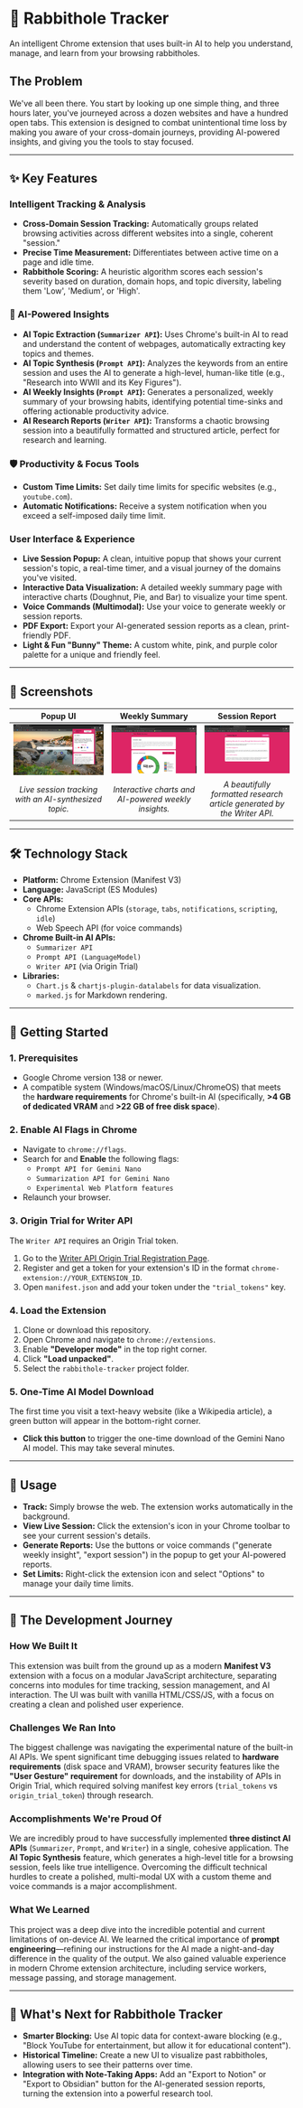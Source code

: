 # 🐰 Rabbithole Tracker

An intelligent Chrome extension that uses built-in AI to help you understand, manage, and learn from your browsing rabbitholes.



## The Problem

We've all been there. You start by looking up one simple thing, and three hours later, you've journeyed across a dozen websites and have a hundred open tabs. This extension is designed to combat unintentional time loss by making you aware of your cross-domain journeys, providing AI-powered insights, and giving you the tools to stay focused.

---

## ✨ Key Features

### Intelligent Tracking & Analysis
* **Cross-Domain Session Tracking:** Automatically groups related browsing activities across different websites into a single, coherent "session."
* **Precise Time Measurement:** Differentiates between active time on a page and idle time.
* **Rabbithole Scoring:** A heuristic algorithm scores each session's severity based on duration, domain hops, and topic diversity, labeling them 'Low', 'Medium', or 'High'.

### 🤖 AI-Powered Insights
* **AI Topic Extraction (`Summarizer API`):** Uses Chrome's built-in AI to read and understand the content of webpages, automatically extracting key topics and themes.
* **AI Topic Synthesis (`Prompt API`):** Analyzes the keywords from an entire session and uses the AI to generate a high-level, human-like title (e.g., "Research into WWII and its Key Figures").
* **AI Weekly Insights (`Prompt API`):** Generates a personalized, weekly summary of your browsing habits, identifying potential time-sinks and offering actionable productivity advice.
* **AI Research Reports (`Writer API`):** Transforms a chaotic browsing session into a beautifully formatted and structured article, perfect for research and learning.

### 🛡️ Productivity & Focus Tools
* **Custom Time Limits:** Set daily time limits for specific websites (e.g., `youtube.com`).
* **Automatic Notifications:** Receive a system notification when you exceed a self-imposed daily time limit.

### User Interface & Experience
* **Live Session Popup:** A clean, intuitive popup that shows your current session's topic, a real-time timer, and a visual journey of the domains you've visited.
* **Interactive Data Visualization:** A detailed weekly summary page with interactive charts (Doughnut, Pie, and Bar) to visualize your time spent.
* **Voice Commands (Multimodal):** Use your voice to generate weekly or session reports.
* **PDF Export:** Export your AI-generated session reports as a clean, print-friendly PDF.
* **Light & Fun "Bunny" Theme:** A custom white, pink, and purple color palette for a unique and friendly feel.

---

## 📸 Screenshots


| Popup UI | Weekly Summary | Session Report |
| :---: | :---: | :---: |
| ![Popup UI Screenshot](screenshots/popup-ui.png) | ![Weekly Summary Screenshot](screenshots/weekly-summary.png) | ![Session Report Screenshot](screenshots/session-report.png) |
| *Live session tracking with an AI-synthesized topic.* | *Interactive charts and AI-powered weekly insights.* | *A beautifully formatted research article generated by the Writer API.* |

---

## 🛠️ Technology Stack

* **Platform:** Chrome Extension (Manifest V3)
* **Language:** JavaScript (ES Modules)
* **Core APIs:**
    * Chrome Extension APIs (`storage`, `tabs`, `notifications`, `scripting`, `idle`)
    * Web Speech API (for voice commands)
* **Chrome Built-in AI APIs:**
    * `Summarizer API`
    * `Prompt API (LanguageModel)`
    * `Writer API` (via Origin Trial)
* **Libraries:**
    * `Chart.js` & `chartjs-plugin-datalabels` for data visualization.
    * `marked.js` for Markdown rendering.

---

## 🚀 Getting Started

### 1. Prerequisites
* Google Chrome version 138 or newer.
* A compatible system (Windows/macOS/Linux/ChromeOS) that meets the **hardware requirements** for Chrome's built-in AI (specifically, **>4 GB of dedicated VRAM** and **>22 GB of free disk space**).

### 2. Enable AI Flags in Chrome
* Navigate to `chrome://flags`.
* Search for and **Enable** the following flags:
    * `Prompt API for Gemini Nano`
    * `Summarization API for Gemini Nano`
    * `Experimental Web Platform features`
* Relaunch your browser.

### 3. Origin Trial for Writer API
The `Writer API` requires an Origin Trial token.
1.  Go to the [Writer API Origin Trial Registration Page](https://developer.chrome.com/origintrials/#/view_trial/1182415671556112385).
2.  Register and get a token for your extension's ID in the format `chrome-extension://YOUR_EXTENSION_ID`.
3.  Open `manifest.json` and add your token under the `"trial_tokens"` key.

### 4. Load the Extension
1.  Clone or download this repository.
2.  Open Chrome and navigate to `chrome://extensions`.
3.  Enable **"Developer mode"** in the top right corner.
4.  Click **"Load unpacked"**.
5.  Select the `rabbithole-tracker` project folder.

### 5. One-Time AI Model Download
The first time you visit a text-heavy website (like a Wikipedia article), a green button will appear in the bottom-right corner.
* **Click this button** to trigger the one-time download of the Gemini Nano AI model. This may take several minutes.

---

## 🎤 Usage

* **Track:** Simply browse the web. The extension works automatically in the background.
* **View Live Session:** Click the extension's icon in your Chrome toolbar to see your current session's details.
* **Generate Reports:** Use the buttons or voice commands ("generate weekly insight", "export session") in the popup to get your AI-powered reports.
* **Set Limits:** Right-click the extension icon and select "Options" to manage your daily time limits.

---

## 🧠 The Development Journey

### How We Built It
This extension was built from the ground up as a modern **Manifest V3** extension with a focus on a modular JavaScript architecture, separating concerns into modules for time tracking, session management, and AI interaction. The UI was built with vanilla HTML/CSS/JS, with a focus on creating a clean and polished user experience.

### Challenges We Ran Into
The biggest challenge was navigating the experimental nature of the built-in AI APIs. We spent significant time debugging issues related to **hardware requirements** (disk space and VRAM), browser security features like the **"User Gesture" requirement** for downloads, and the instability of APIs in Origin Trial, which required solving manifest key errors (`trial_tokens` vs `origin_trial_token`) through research.

### Accomplishments We're Proud Of
We are incredibly proud to have successfully implemented **three distinct AI APIs** (`Summarizer`, `Prompt`, and `Writer`) in a single, cohesive application. The **AI Topic Synthesis** feature, which generates a high-level title for a browsing session, feels like true intelligence. Overcoming the difficult technical hurdles to create a polished, multi-modal UX with a custom theme and voice commands is a major accomplishment.

### What We Learned
This project was a deep dive into the incredible potential and current limitations of on-device AI. We learned the critical importance of **prompt engineering**—refining our instructions for the AI made a night-and-day difference in the quality of the output. We also gained valuable experience in modern Chrome extension architecture, including service workers, message passing, and storage management.

---

## 🔮 What's Next for Rabbithole Tracker

* **Smarter Blocking:** Use AI topic data for context-aware blocking (e.g., "Block YouTube for entertainment, but allow it for educational content").
* **Historical Timeline:** Create a new UI to visualize past rabbitholes, allowing users to see their patterns over time.
* **Integration with Note-Taking Apps:** Add an "Export to Notion" or "Export to Obsidian" button for the AI-generated session reports, turning the extension into a powerful research tool.
